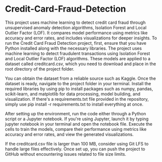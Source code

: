 # Credit-Card-Fraud-Detection
This project uses machine learning to detect credit card fraud through unsupervised anomaly detection algorithms, Isolation Forest and Local Outlier Factor (LOF). It compares model performance using metrics like accuracy and error rates, and includes visualizations for deeper insights.
To run the Credit Card Fraud Detection project, first, ensure that you have Python installed along with the necessary libraries. The project uses machine learning to detect fraudulent transactions using Isolation Forest and Local Outlier Factor (LOF) algorithms. These models are applied to a dataset called creditcard.csv, which you need to download and place in the root directory of the project folder.

You can obtain the dataset from a reliable source such as Kaggle. Once the dataset is ready, navigate to the project folder in your terminal. Install the required libraries by using pip to install packages such as numpy, pandas, scikit-learn, and matplotlib for data processing, model building, and visualization. If there's a requirements.txt file provided in the repository, simply use pip install -r requirements.txt to install everything at once.

After setting up the environment, run the code either through a Python script or a Jupyter notebook. If you're using Jupyter, launch it by typing jupyter notebook in your terminal and open the notebook file. Execute the cells to train the models, compare their performance using metrics like accuracy and error rates, and view the generated visualizations.

If the creditcard.csv file is larger than 100 MB, consider using Git LFS to handle large files effectively. Once set up, you can push the project to GitHub without encountering issues related to file size limits.
